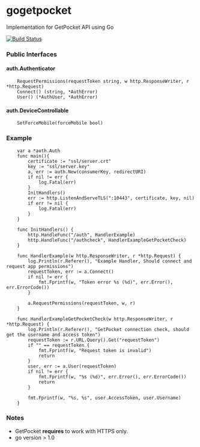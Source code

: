 gogetpocket
===========

Implementation for GetPocket API using Go

[![Build Status](https://travis-ci.org/Shaked/gogetpocket.svg)](https://travis-ci.org/Shaked/gogetpocket)

### Public Interfaces

#### auth.Authenticator

```
    RequestPermissions(requestToken string, w http.ResponseWriter, r *http.Request)
    Connect() (string, *AuthError)
    User() (*AuthUser, *AuthError)
```

#### auth.DeviceControllable

```
    SetForceMobile(forceMobile bool)
```

### Example

```
    var a *auth.Auth
    func main(){
        certificate := "ssl/server.crt"
        key := "ssl/server.key"
        a, err := auth.New(consumerKey, redirectURI)
        if nil != err {
            log.Fatal(err)
        }
        InitHandlers()
        err := http.ListenAndServeTLS(":10443", certificate, key, nil)
        if err != nil {
            log.Fatal(err)
        }
    }

    func InitHandlers() {
        http.HandleFunc("/auth", HandlerExample)
        http.HandleFunc("/authcheck", HandlerExampleGetPocketCheck)
    }

    func HandlerExample(w http.ResponseWriter, r *http.Request) {
        log.Println(r.Referer(), "Example Handler, Should connect and request app permissions")
        requestToken, err := a.Connect()
        if nil != err {
            fmt.Fprintf(w, "Token error %s (%d)", err.Error(), err.ErrorCode())
        }

        a.RequestPermissions(requestToken, w, r)
    }

    func HandlerExampleGetPocketCheck(w http.ResponseWriter, r *http.Request) {
        log.Println(r.Referer(), "GetPocket connection check, should get the username and access token")
        requestToken := r.URL.Query().Get("requestToken")
        if "" == requestToken {
            fmt.Fprintf(w, "Request token is invalid")
            return
        }
        user, err := a.User(requestToken)
        if nil != err {
            fmt.Fprintf(w, "%s (%d)", err.Error(), err.ErrorCode())
            return
        }

        fmt.Fprintf(w, "%s, %s", user.AccessToken, user.Username)
    }
```

### Notes

- GetPocket **requires** to work with HTTPS only. 
- go version > 1.0